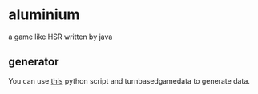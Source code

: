 # aluminium

a game like HSR written by java

## generator

You can use [this](https://gist.github.com/12345-mcpython/7a4032165da00a74dbc7bccdbe3d9500#file-generate_data-py) python script and turnbasedgamedata to generate data.